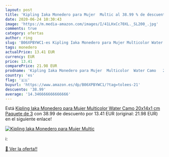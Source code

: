 ```yaml
---
layout: post
title: 'Kipling Iaka Monedero para Mujer  Multic al 38.99 % de descuento'
date: 2020-06-24 10:30:43
image: 'https://m.media-amazon.com/images/I/41LHxCc70XL._SL200_.jpg'
comments: true
category: ofertas
author: ring
slug: 'B06XPBYWC1-es Kipling Iaka Monedero para Mujer Multicolor Water Camo...'
tags: monedero
actualPrice: 13.41 EUR
currency: EUR
price: 13.41
comparePrice: 21.98 EUR
prodname: 'Kipling Iaka Monedero para Mujer  Multicolor  Water Camo   20x14x1 cm  Paquete de 3'
country: 'es'
flag: '🇪🇸'
buyurl: 'https://www.amazon.es/dp/B06XPBYWC1/?tag=tolees-21'
descuento: '38.99'
average: '14.346666666666666'
---
```


Está [Kipling Iaka Monedero para Mujer  Multicolor  Water Camo   20x14x1 cm  Paquete de 3](https://www.amazon.es/dp/B06XPBYWC1/?tag=tolees-21) con 38.99 de descuento por 13.41 EUR (original: 21.98 EUR) en el siguiente enlace!

[![Kipling Iaka Monedero para Mujer  Multic](https://m.media-amazon.com/images/I/41LHxCc70XL._SL200_.jpg)](https://www.amazon.es/dp/B06XPBYWC1/?tag=tolees-21)

ℹ️:


[🛒 Ver la oferta!!](https://www.amazon.es/dp/B06XPBYWC1/?tag=tolees-21)
